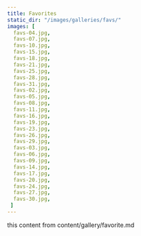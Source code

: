 ```yaml
---
title: Favorites
static_dir: "/images/galleries/favs/"
images: [
  favs-04.jpg,
  favs-07.jpg,
  favs-10.jpg,
  favs-15.jpg,
  favs-18.jpg,
  favs-21.jpg,
  favs-25.jpg,
  favs-28.jpg,
  favs-31.jpg,
  favs-02.jpg,
  favs-05.jpg,
  favs-08.jpg,
  favs-11.jpg,
  favs-16.jpg,
  favs-19.jpg,
  favs-23.jpg,
  favs-26.jpg,
  favs-29.jpg,
  favs-03.jpg,
  favs-06.jpg,
  favs-09.jpg,
  favs-14.jpg,
  favs-17.jpg,
  favs-20.jpg,
  favs-24.jpg,
  favs-27.jpg,
  favs-30.jpg,
 ]
---
```


 this content from content/gallery/favorite.md